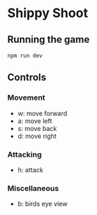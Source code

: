 # Shippy Shoot
## Running the game
```
npm run dev
```
## Controls
### Movement 
- w: move forward
- a: move left
- s: move back
- d: move right 
### Attacking
- h: attack
### Miscellaneous
- b: birds eye view

